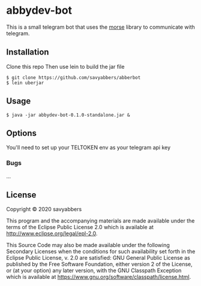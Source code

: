 # abbydev-bot

This is a small telegram bot that uses the [morse](https://github.com/Otann/morse) library to communicate with telegram.

## Installation

Clone this repo
Then use lein to build the jar file
    
    $ git clone https://github.com/savyabbers/abberbot
    $ lein uberjar

## Usage

    $ java -jar abbydev-bot-0.1.0-standalone.jar &

## Options

You'll need to set up your TELTOKEN env as your telegram api key

### Bugs

...

## License

Copyright © 2020 savyabbers

This program and the accompanying materials are made available under the
terms of the Eclipse Public License 2.0 which is available at
http://www.eclipse.org/legal/epl-2.0.

This Source Code may also be made available under the following Secondary
Licenses when the conditions for such availability set forth in the Eclipse
Public License, v. 2.0 are satisfied: GNU General Public License as published by
the Free Software Foundation, either version 2 of the License, or (at your
option) any later version, with the GNU Classpath Exception which is available
at https://www.gnu.org/software/classpath/license.html.
